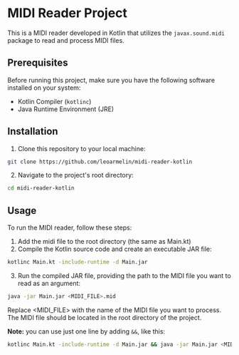 # MIDI Reader Project

This is a MIDI reader developed in Kotlin that utilizes the `javax.sound.midi` package to read and process MIDI files.

## Prerequisites

Before running this project, make sure you have the following software installed on your system:

- Kotlin Compiler (`kotlinc`)
- Java Runtime Environment (JRE)

## Installation

1. Clone this repository to your local machine:

```bash
git clone https://github.com/leoarmelin/midi-reader-kotlin
```

2. Navigate to the project's root directory:
```bash
cd midi-reader-kotlin
```

## Usage
To run the MIDI reader, follow these steps:
1. Add the midi file to the root directory (the same as Main.kt)
2. Compile the Kotlin source code and create an executable JAR file:
```bash
kotlinc Main.kt -include-runtime -d Main.jar
```
3. Run the compiled JAR file, providing the path to the MIDI file you want to read as an argument:
```bash
java -jar Main.jar <MIDI_FILE>.mid
```
Replace <MIDI_FILE> with the name of the MIDI file you want to process. The MIDI file should be located in the root directory of the project.

**Note:** you can use just one line by adding `&&`, like this:
```bash
kotlinc Main.kt -include-runtime -d Main.jar && java -jar Main.jar <MIDI_FILE>.mid
```
